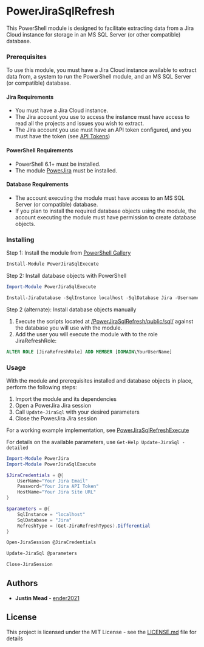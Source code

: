 # PowerJiraSqlRefresh

This PowerShell module is designed to facilitate extracting data from a Jira Cloud instance for storage in an MS SQL Server (or other compatible) database.

### Prerequisites

To use this module, you must have a Jira Cloud instance available to extract data from, a system to run the PowerShell module, and an MS SQL Server (or compatible) database.

#### Jira Requirements
* You must have a Jira Cloud instance.
* The Jira account you use to access the instance must have access to read all the projects and issues you wish to extract.
* The Jira account you use must have an API token configured, and you must have the token (see [API Tokens](https://confluence.atlassian.com/cloud/api-tokens-938839638.html))

#### PowerShell Requirements
* PowerShell 6.1+ must be installed.
* The module [PowerJira](https://github.com/ender2021/PowerJira) must be installed.

#### Database Requirements
* The account executing the module must have access to an MS SQL Server (or compatible) database.
* If you plan to install the required database objects using the module, the account executing the module must have permission to create database objects.

### Installing

Step 1: Install the module from [PowerShell Gallery](https://www.powershellgallery.com)

```powershell
Install-Module PowerJiraSqlExecute
```

Step 2: Install database objects with PowerShell

```powershell
Import-Module PowerJiraSqlExecute

Install-JiraDatabase -SqlInstance localhost -SqlDatabase Jira -Username "DOMAIN\YourUserName"
```

Step 2 (alternate): Install database objects manually

1. Execute the scripts located at [/PowerJiraSqlRefresh/public/sql/](/PowerJiraSqlRefresh/public/sql/) against the database you will use with the module.
2. Add the user you will execute the module with to the role JiraRefreshRole:

```sql
ALTER ROLE [JiraRefreshRole] ADD MEMBER [DOMAIN\YourUserName]
```

### Usage

With the module and prerequisites installed and database objects in place, perform the following steps:

1. Import the module and its dependencies
2. Open a PowerJira Jira session
3. Call `Update-JiraSql` with your desired parameters
4. Close the PowerJira Jira session

For a working example implementation, see [PowerJiraSqlRefreshExecute](https://github.com/ender2021/PowerJiraSqlRefreshExecute)

For details on the available parameters, use `Get-Help Update-JiraSql -detailed`

```powershell
Import-Module PowerJira
Import-Module PowerJiraSqlExecute

$JiraCredentials = @{
    UserName="Your Jira Email"
    Password="Your Jira API Token"
    HostName="Your Jira Site URL"
}

$parameters = @{
    SqlInstance = "localhost"
    SqlDatabase = "Jira"
    RefreshType = (Get-JiraRefreshTypes).Differential
}

Open-JiraSession @JiraCredentials

Update-JiraSql @parameters

Close-JiraSession
```

## Authors

* **Justin Mead** - [ender2021](https://github.com/ender2021)

## License

This project is licensed under the MIT License - see the [LICENSE.md](LICENSE.md) file for details